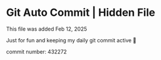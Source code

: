 # Git Auto Commit | Hidden File

This file was added Feb 12, 2025

Just for fun and keeping my daily git commit active 🤪

commit number: 432272
